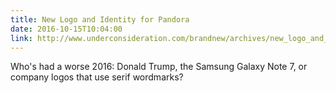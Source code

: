 ```yaml
---
title: New Logo and Identity for Pandora
date: 2016-10-15T10:04:00
link: http://www.underconsideration.com/brandnew/archives/new_logo_and_identity_for_pandora.php
---
```


Who's had a worse 2016: Donald Trump, the Samsung Galaxy Note 7, or company logos that use serif wordmarks?
